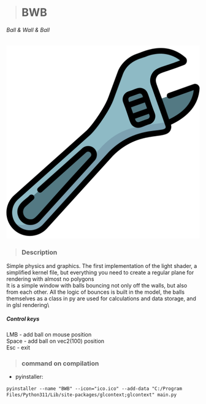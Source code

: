 > # BWB
###### Ball & Wall & Ball

![icon](ico.ico)

> ### Description
Simple physics and graphics.
The first implementation of the light shader, a simplified kernel file, but everything you need to create a regular plane for rendering with almost no polygons\
It is a simple window with balls bouncing not only off the walls, but also from each other. All the logic of bounces is built in the model, the balls themselves as a class in py are used for calculations and data storage, and in glsl rendering\
##### Control keys
LMB - add ball on mouse position\
Space - add ball on vec2(100) position\
Esc - exit

> ### command on compilation
* pyinstaller:
```shell
pyinstaller --name "BWB" --icon="ico.ico" --add-data "C:/Program Files/Python311/Lib/site-packages/glcontext;glcontext" main.py
```
